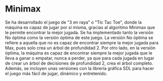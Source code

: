 # Minimax
Se ha desarrollado el juego de "3 en raya" o "Tic Tac Toe", donde la máquina es capaz de jugar por sí misma, gracias al algoritmo Minimax que le permite encontrar la mejor jugada.  Se ha implementado tanto la versión No óptima como la versión óptima de este juego. La versión No óptima se refiere a aquella que no es capaz de encontrar siempre la mejor jugada para Max, pues solo crea un árbol de profundidad 2. Por otro lado, en la versión óptima, la máquina es capaz de encontrar siempre la mejor jugada que le lleva a ganar o empatar, nunca a perder, ya que para cada jugada en lugar de crear un árbol de decisiones de profundidad 2, crea el árbol completo.   Además, se incluyen unas versiones con la librería gráfica SDL para hacer el juego más fácil de jugar, dinámico y entretenido.
